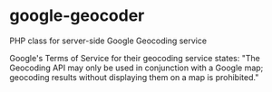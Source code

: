 google-geocoder
===============

PHP class for server-side Google Geocoding service

Google's Terms of Service for their geocoding service states: "The Geocoding API may only be used in conjunction with a Google map; geocoding results without displaying them on a map is prohibited."
